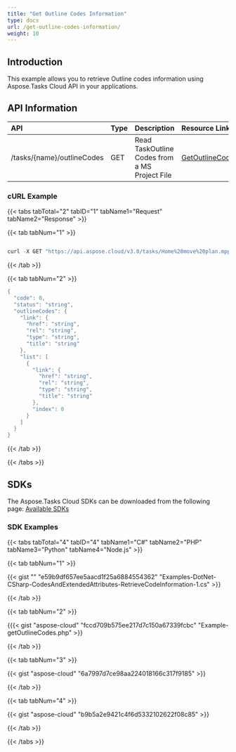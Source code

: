 ```yaml
---
title: "Get Outline Codes Information"
type: docs
url: /get-outline-codes-information/
weight: 10
---
```


## **Introduction**
This example allows you to retrieve Outline codes information using Aspose.Tasks Cloud API in your applications. 
## **API Information**

|**API**|**Type**|**Description**|**Resource Link**|
| :- | :- | :- | :- |
|/tasks/{name}/outlineCodes|GET|Read TaskOutline Codes from a MS Project File|[GetOutlineCodes](https://apireference.aspose.cloud/tasks/#/TasksOutlineCodes/GetOutlineCodes)|
### **cURL Example**
{{< tabs tabTotal="2" tabID="1" tabName1="Request" tabName2="Response" >}}

{{< tab tabNum="1" >}}

```java

curl -X GET "https://api.aspose.cloud/v3.0/tasks/Home%20move%20plan.mpp/outlineCodes" -H "accept: application/json"

```

{{< /tab >}}

{{< tab tabNum="2" >}}

```java
{
  "code": 0,
  "status": "string",
  "outlineCodes": {
    "link": {
      "href": "string",
      "rel": "string",
      "type": "string",
      "title": "string"
    },
    "list": [
      {
        "link": {
          "href": "string",
          "rel": "string",
          "type": "string",
          "title": "string"
        },
        "index": 0
      }
    ]
  }
}

```

{{< /tab >}}

{{< /tabs >}}
## **SDKs**
The Aspose.Tasks Cloud SDKs can be downloaded from the following page: [Available SDKs](/tasks/available-sdks/)
### **SDK Examples**
{{< tabs tabTotal="4" tabID="4" tabName1="C#" tabName2="PHP" tabName3="Python" tabName4="Node.js" >}}

{{< tab tabNum="1" >}}

{{< gist "" "e59b9df657ee5aacd1f25a6884554362" "Examples-DotNet-CSharp-CodesAndExtendedAttributes-RetrieveCodeInformation-1.cs" >}}

{{< /tab >}}

{{< tab tabNum="2" >}}

{{{< gist "aspose-cloud" "fccd709b575ee217d7c150a67339fcbc" "Example-getOutlineCodes.php" >}}

{{< /tab >}}

{{< tab tabNum="3" >}}

{{< gist "aspose-cloud" "6a7997d7ce98aa224018166c317f9185" >}}

{{< /tab >}}

{{< tab tabNum="4" >}}

{{< gist "aspose-cloud" "b9b5a2e9421c4f6d5332102622f08c85" >}}

{{< /tab >}}

{{< /tabs >}}
